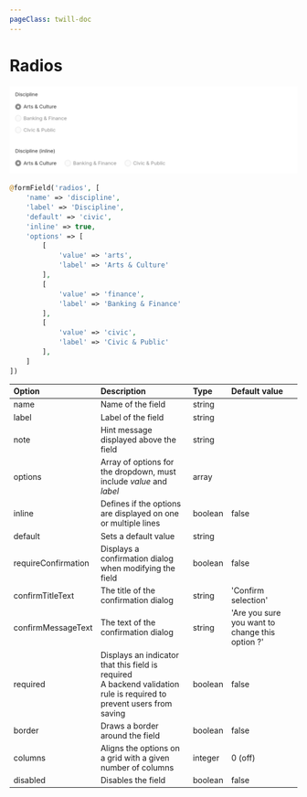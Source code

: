 ```yaml
---
pageClass: twill-doc
---
```


# Radios

![screenshot](../.vuepress/public/_media/radios.png)

```php
@formField('radios', [
    'name' => 'discipline',
    'label' => 'Discipline',
    'default' => 'civic',
    'inline' => true,
    'options' => [
        [
            'value' => 'arts',
            'label' => 'Arts & Culture'
        ],
        [
            'value' => 'finance',
            'label' => 'Banking & Finance'
        ],
        [
            'value' => 'civic',
            'label' => 'Civic & Public'
        ],
    ]
])
```

| Option              | Description                                                         | Type    | Default value |
| :------------------ | :------------------------------------------------------------------ | :------ | :------------ |
| name                | Name of the field                                                   | string  |               |
| label               | Label of the field                                                  | string  |               |
| note                | Hint message displayed above the field                              | string  |               |
| options             | Array of options for the dropdown, must include _value_ and _label_ | array   |               |
| inline              | Defines if the options are displayed on one or multiple lines       | boolean | false         |
| default             | Sets a default value                                                | string  |               |
| requireConfirmation | Displays a confirmation dialog when modifying the field             | boolean | false         |
| confirmTitleText    | The title of the confirmation dialog                                | string  | 'Confirm selection' |
| confirmMessageText  | The text of the confirmation dialog                                 | string  | 'Are you sure you want to change this option ?' |
| required            | Displays an indicator that this field is required<br/>A backend validation rule is required to prevent users from saving | boolean | false |
| border              | Draws a border around the field                                     | boolean | false         |
| columns             | Aligns the options on a grid with a given number of columns         | integer | 0 (off)       |
| disabled            | Disables the field                                      | boolean         | false         | 
